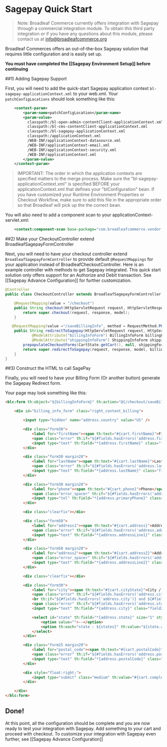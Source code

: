 # Sagepay Quick Start

> Note: Broadleaf Commerce currently offers integration with Sagepay through a commercial integration module. To obtain this third party integration or if you have any questions about this module, please contact us at info@broadleafcommerce.org

Broadleaf Commerces offers an out-of-the-box Sagepay solution that requires little configuration and is easily set up. 

**You must have completed the [[Sagepay Environment Setup]] before continuing**

##1) Adding Sagepay Support

First, you will need to add the quick-start Sagepay application context `bl-sagepay-applicationContext.xml` to your web.xml.
Your `patchConfigLocations` should look something like this:

```xml
    <context-param>
        <param-name>patchConfigLocation</param-name>
        <param-value>
          classpath:/bl-open-admin-contentClient-applicationContext.xml
          classpath:/bl-cms-contentClient-applicationContext.xml
          classpath:/bl-sagepay-applicationContext.xml
          classpath:/applicationContext.xml
          /WEB-INF/applicationContext-datasource.xml
          /WEB-INF/applicationContext-email.xml
          /WEB-INF/applicationContext-security.xml
          /WEB-INF/applicationContext.xml
        </param-value>
    </context-param>
```
> IMPORTANT: The order in which the application contexts are specified matters to the merge process. Make sure the "bl-sagepay-applicationContext.xml" is specified BEFORE your applicationContext.xml that defines your "blConfiguration" bean. If you have customized your Runtime Environment Properties or Checkout Workflow, make sure to add this file in the appropriate order so that Broadleaf will pick up the the correct bean.

You will also need to add a component scan to your applicationContext-servlet.xml:
```xml
    <context:component-scan base-package="com.broadleafcommerce.vendor.sagepay"/>
```


##2) Make your CheckoutController extend BroadleafSagepayFormController

Next, you will need to have your checkout controller extend `BroadleafSagepayFormController` to provide default `@RequestMappings` for your application instead of BroadleafCheckoutController.
Here is an example controller with methods to get Sagepay integrated.
This quick start solution only offers support for an Authorize and Debit transaction. See [[Sagepay Advance Configuration]] for further customization.

```java
@Controller
public class CheckoutController extends BroadleafSagepayFormController {

    @RequestMapping(value = "/checkout")
    public String checkout(HttpServletRequest request, HttpServletResponse response, Model model) {
        return super.checkout(request, response, model);
    }

   @RequestMapping(value ="/saveBillingInfo", method = RequestMethod.POST) 
    public String redirectToSagepay(HttpServletRequest request, HttpServletResponse response, Model model,
            @ModelAttribute("billingInfoForm") BillingInfoForm billingForm,
            @ModelAttribute("shippingInfoForm") ShippingInfoForm shippingForm) throws PricingException {
        prepopulateCheckoutForms(CartState.getCart(), null, shippingForm, billingForm);
        return super.redirectToSagepay(request, response, model, billingForm);
    }
}
```

##3) Construct the HTML to call SagePay

Finally, you will need to have your Billing Form (Or another button) generate the Sagepay Redirect form.
  
Your page may look something like this:

```html
<blc:form th:object="${billingInfoForm}" th:action="@{/checkout/saveBillingInfo}" method="post" id="billing_info" th:if="${validOrderInfo and validShipping}">

    <div id="billing_info_form" class="right_content_billing">

        <input type="hidden" name="address.country" value="US" />

        <div class="form30">
            <label for="firstName"><span th:text="#{cart.firstName}">First Name</span></label>
            <span class="error" th:if="${#fields.hasErrors('address.firstName')}" th:errors="*{address.firstName}"></span>
            <input type="text" th:field="*{address.firstName}" class="field30 required clearable" th:classappend="${#fields.hasErrors('address.firstName')}? 'fieldError'" th:disabled="${!validShipping}" />
        </div>

        <div class="form30 margin20">
            <label for="lastName"><span th:text="#{cart.lastName}">Last Name</span></label>
            <span class="error" th:if="${#fields.hasErrors('address.lastName')}" th:errors="*{address.lastName}"></span>
            <input type="text" th:field="*{address.lastName}" class="field30 required clearable" th:classappend="${#fields.hasErrors('address.lastName')}? 'fieldError'" th:disabled="${!validShipping}" />
        </div>

        <div class="form30 margin20">
            <label for="phone"><span th:text="#{cart.phone}">Phone</span></label>
            <span class="error_spacer" th:if="${#fields.hasErrors('address.firstName') or #fields.hasErrors('address.lastName')}">error</span>
            <input type="tel" th:field="*{address.primaryPhone}" class="field30 clearable" th:disabled="${!validShipping}"/>
        </div>

        <div class="clearfix"></div>

        <div class="form50">
            <label for="address1"><span th:text="#{cart.address}">Address</span></label>
            <span class="error" th:if="${#fields.hasErrors('address.addressLine1')}" th:errors="*{address.addressLine1}"></span>
            <input type="text" th:field="*{address.addressLine1}" class="field50 required clearable" th:classappend="${#fields.hasErrors('address.addressLine1')}? 'fieldError'" th:disabled="${!validShipping}" />
        </div>

        <div class="form50 margin20">
            <label for="address2"><span th:text="#{cart.address2}">Address 2</span></label>
            <span class="error_spacer" th:if="${#fields.hasErrors('address.addressLine1')}">error</span>
            <input type="text" th:field="*{address.addressLine2}" class="field50 clearable" th:disabled="${!validShipping}" />
        </div>

        <div class="clearfix"></div>

        <div class="form30">
            <label for="city"><span th:text="#{cart.cityState}">City / State</span></label>
            <span class="error" th:if="${#fields.hasErrors('address.city')}" th:errors="*{address.city}"></span>
            <br th:if="${#fields.hasErrors('address.city')} and ${#fields.hasErrors('address.state')}"/>
            <span class="error" th:if="${#fields.hasErrors('address.state')}" th:errors="*{address.state}"></span>
            <input type="text" th:field="*{address.city}" class="field25 required clearable" th:classappend="${#fields.hasErrors('address.city')}? 'fieldError'" th:disabled="${!validShipping}" />

            <select id="state" th:field="*{address.state}" size="1" style="width: 48px;" class="required clearable" th:classappend="${#fields.hasErrors('address.state')}? 'fieldError'" th:disabled="${!validShipping}">
                <option value="">--</option>
                <option th:each="state : ${states}" th:value="${state.abbreviation}" th:text="${state.abbreviation}"></option>
            </select>
        </div>

        <div class="form25 margin20">
            <label for="postal_code"><span th:text="#{cart.postalCode}">Postal Code</span></label>
            <span class="error" th:if="${#fields.hasErrors('address.postalCode')}" th:errors="*{address.postalCode}"></span>
            <input type="text" th:field="*{address.postalCode}" class="field25 clearable" th:classappend="${#fields.hasErrors('address.postalCode')}? 'fieldError'" th:disabled="${!validShipping}" />
        </div>

        <div style="float:right;">
            <input type="submit" class="medium" th:value="#{cart.completOrder}" th:disabled="${!validShipping}" th:classappend="${validShipping}? 'red' : 'gray'"/>
        </div>

    </div>
</blc:form>

```

## Done!
At this point, all the configuration should be complete and you are now ready to test your integration with Sagepay. Add something to your cart and proceed with checkout.
To customize your integration with Sagepay even further, see [[Sagepay Advance Configuration]] 
